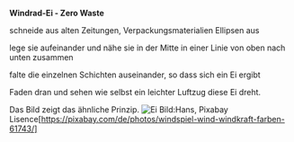**Windrad-Ei - Zero Waste**

schneide aus alten Zeitungen, Verpackungsmaterialien Ellipsen aus

lege sie aufeinander und nähe sie in der Mitte in einer Linie von oben nach unten zusammen

falte die einzelnen Schichten auseinander, so dass sich ein Ei ergibt

Faden dran und sehen wie selbst ein leichter Luftzug diese Ei dreht.

Das Bild zeigt das ähnliche Prinzip.
![Ei](https://cdn.pixabay.com/photo/2012/10/16/15/50/windspiel-61743_1280.jpg)
Bild:Hans, Pixabay Lisence[https://pixabay.com/de/photos/windspiel-wind-windkraft-farben-61743/]
